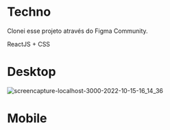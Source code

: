 # Techno
Clonei esse projeto através do Figma Community.

ReactJS + CSS

# Desktop
![screencapture-localhost-3000-2022-10-15-16_14_36](https://user-images.githubusercontent.com/91435296/196004667-52e7c18b-e156-4709-96c2-adbaf45809cb.png)

# Mobile 


